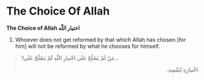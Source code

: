 The Choice Of Allah
===================

**The Choice of Allah اختيار اللّه**

1. Whoever does not get reformed by that which Allah has chosen [for
him] will not be reformed by what he chooses for himself.

> 1ـ مَنْ لَمْ يَصْلُحْ عَلَى اخْتيارِ اللّهِ لَمْ يَصْلُحْ عَلَى
<blockquote dir="rtl">
  <p>
اخْتيارِهِ لِنَفْسِهِ.
  </p>
</blockquote>


